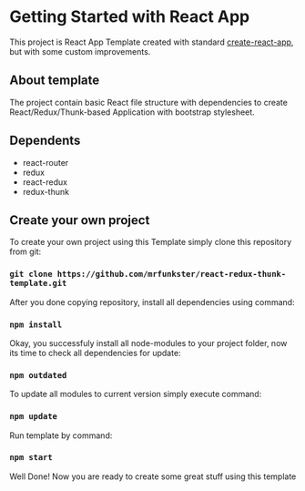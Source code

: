 # Getting Started with React App

This project is React App Template created with standard [create-react-app](https://create-react-app.dev/docs/getting-started/), but with some custom improvements.

## About template

The project contain basic React file structure with dependencies to create React/Redux/Thunk-based Application with bootstrap stylesheet.

## Dependents

- react-router
- redux
- react-redux
- redux-thunk

## Create your own project

To create your own project using this Template simply clone this repository from git:

### `git clone https://github.com/mrfunkster/react-redux-thunk-template.git`

After you done copying repository, install all dependencies using command:

### `npm install`

Okay, you successfuly install all node-modules to your project folder, now its time to check all dependencies for update:

### `npm outdated`

To update all modules to current version simply execute command:

### `npm update`

Run template by command:

### `npm start`

Well Done! Now you are ready to create some great stuff using this template
